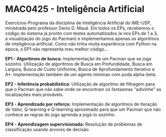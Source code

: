 # MAC0425 - Inteligência Artificial
Exercícios-Programa da disciplina de Inteligência Artificial do IME-USP, ministrada pelo professor Denis D. Mauá. 
Em todos os EPs, recebemos o código do sistema já pronto com testes automatizados (e nos EPs de 1 a 3, a visualização do jogo do Pacman) e implementamos apenas os algoritmos de inteligência artificial. Como não tinha muita experiência com Python na época, o EP1 não representa meu melhor código...

**EP1 - Algoritmos de busca:** Implementação de um Pacman que se joga sozinho. Utilização de algoritmos de Busca em Profundidade, Busca em Largura, Busca de Custo Uniforme, Busca de Aprofundamento Iterativo e A*. Implementação também de um agente minimax com poda alpha-beta.

**EP2 - Inferência probabilística:** Utilização de algoritmo de filtragem para que o Pacman que não sabe onde se encontram os fantasmas "adivinhe" as localizações mais prováveis. 

**EP3 - Aprendizado por reforço:** Implementação de algoritmos de Iteração de Valor, Q-learning e Q-learning aproximado para que um Pacman que não conhece as regras do jogo aprenda a jogá-lo sozinho.

**EP4 - Aprendizagem supervisionada:** Resolução de problemas de classificação usando árvores de decisão

